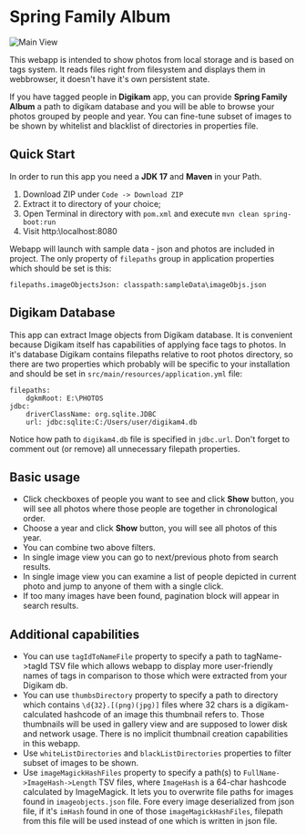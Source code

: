 # Spring Family Album

![Main View](img/ScreenshotMain.png)

This webapp is intended to show photos from local storage and is based on tags system. It reads files right from filesystem and displays them in webbrowser, it doesn't have it's own persistent state.

If you have tagged people in **Digikam** app, you can provide **Spring Family Album** a path to digikam database and you will be able to browse your photos grouped by people and year. You can fine-tune subset of images to be shown by whitelist and blacklist of directories in properties file.

## Quick Start

In order to run this app you need a **JDK 17** and **Maven** in your Path.

1. Download ZIP under `Code -> Download ZIP`
2. Extract it to directory of your choice;
3. Open Terminal in directory with `pom.xml` and execute `mvn clean spring-boot:run`
4. Visit http:\\localhost:8080

Webapp will launch with sample data - json and photos are included in project. The only property of `filepaths` group in application properties which should be set is this:

    filepaths.imageObjectsJson: classpath:sampleData\imageObjs.json

## Digikam Database

This app can extract Image objects from Digikam database. It is convenient because Digikam itself has capabilities of applying face tags to photos. In it's database Digikam contains filepaths relative to root photos directory, so there are two properties which probably will be specific to your installation and should be set in `src/main/resources/application.yml` file:

```
filepaths:
	dgkmRoot: E:\PHOTOS
jdbc:
	driverClassName: org.sqlite.JDBC
	url: jdbc:sqlite:C:/Users/user/digikam4.db
```

Notice how path to `digikam4.db` file is specified in `jdbc.url`.
Don't forget to comment out (or remove) all unnecessary filepath properties.

## Basic usage

* Click checkboxes of people you want to see and click **Show** button, you will see all photos where those people are together in chronological order. 
* Choose a year and click **Show** button, you will see all photos of this year.
* You can combine two above filters.
* In single image view you can go to next/previous photo from search results.
* In single image view you can examine a list of people depicted in current photo and jump to anyone of them with a single click.
* If too many images have been found, pagination block will appear in search results.

## Additional capabilities

* You can use `tagIdToNameFile` property to specify a path to tagName->tagId TSV file which allows webapp to display more user-friendly names of tags in comparison to those which were extracted from your Digikam db.
* You can use `thumbsDirectory` property to specify a path to directory which contains `\d{32}.[(png)(jpg)]` files where 32 chars is a digikam-calculated hashcode of an image this thumbnail refers to. Those thumbnails will be used in gallery view and are supposed to lower disk and network usage. There is no implicit thumbnail creation capabilities in this webapp.
* Use `whiteListDirectories` and `blackListDirectories` properties to filter subset of images to be shown.
* Use `imageMagickHashFiles` property to specify a path(s) to `FullName->ImageHash->Length` TSV files, where `ImageHash` is a 64-char hashcode calculated by ImageMagick. It lets you to overwrite file paths for images found in `imageobjects.json` file. Fore every image deserialized from json file, if it's `imHash` found in one of those `imageMagickHashFiles`, filepath from this file will be used instead of one which is written in json file.